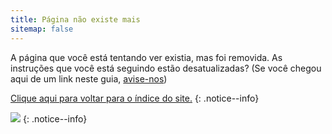 ```yaml
---
title: Página não existe mais
sitemap: false
---
```


A página que você está tentando ver existia, mas foi removida. As instruções que você está seguindo estão desatualizadas? (Se você chegou aqui de um link neste guia, [avise-nos](https://github.com/hacks-guide/Guide_Wii/issues))

[Clique aqui para voltar para o índice do site.](site-navigation)
{: .notice--info}

![](https://http.cat/410)
{: .notice--info}
